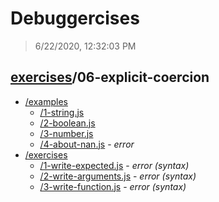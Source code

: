 # Debuggercises 

> 6/22/2020, 12:32:03 PM 

## [exercises](../README.md)/06-explicit-coercion 

- [/examples](./examples/README.md)
  - [/1-string.js](./examples/README.md#1-stringjs)  
  - [/2-boolean.js](./examples/README.md#2-booleanjs)  
  - [/3-number.js](./examples/README.md#3-numberjs)  
  - [/4-about-nan.js](./examples/README.md#4-about-nanjs) - _error_ 
- [/exercises](./exercises/README.md)
  - [/1-write-expected.js](./exercises/README.md#1-write-expectedjs) - _error (syntax)_ 
  - [/2-write-arguments.js](./exercises/README.md#2-write-argumentsjs) - _error (syntax)_ 
  - [/3-write-function.js](./exercises/README.md#3-write-functionjs) - _error (syntax)_ 
